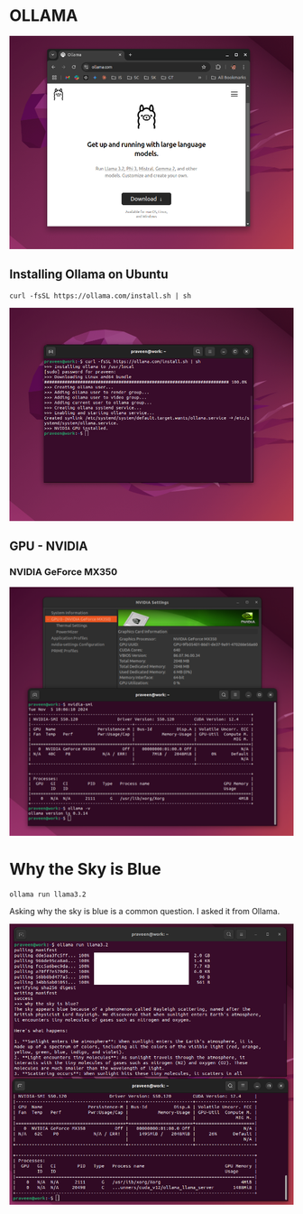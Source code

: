 # OLLAMA

![OLLAMA](ollama.png)

## Installing Ollama on Ubuntu

```
curl -fsSL https://ollama.com/install.sh | sh
```

![ollama-install](ollama-install.png)

## GPU - NVIDIA

### NVIDIA GeForce MX350

![ollama-gpu](gpu.png)

# Why the Sky is Blue

```
ollama run llama3.2
```

Asking why the sky is blue is a common question. I asked it from Ollama.

![sky](sky-blue.png)